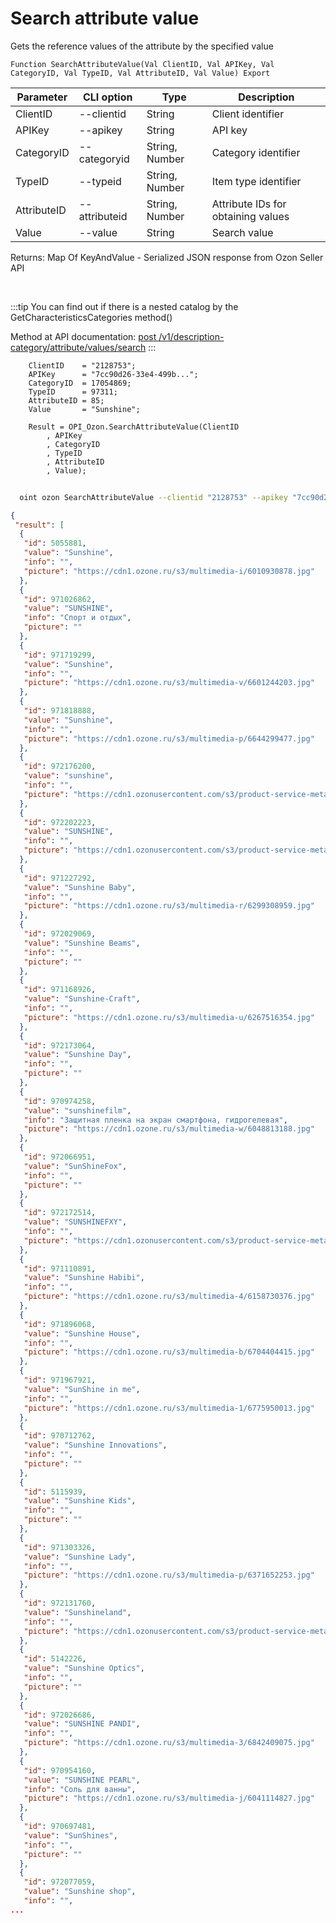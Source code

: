 ﻿---
sidebar_position: 4
---

# Search attribute value
 Gets the reference values of the attribute by the specified value



`Function SearchAttributeValue(Val ClientID, Val APIKey, Val CategoryID, Val TypeID, Val AttributeID, Val Value) Export`

  | Parameter | CLI option | Type | Description |
  |-|-|-|-|
  | ClientID | --clientid | String | Client identifier |
  | APIKey | --apikey | String | API key |
  | CategoryID | --categoryid | String, Number | Category identifier |
  | TypeID | --typeid | String, Number | Item type identifier |
  | AttributeID | --attributeid | String, Number | Attribute IDs for obtaining values |
  | Value | --value | String | Search value |

  
  Returns:  Map Of KeyAndValue - Serialized JSON response from Ozon Seller API

<br/>

:::tip
You can find out if there is a nested catalog by the GetCharacteristicsCategories method()

 Method at API documentation: [post /v1/description-category/attribute/values/search](https://docs.ozon.ru/api/seller/#operation/DescriptionCategoryAPI_SearchAttributeValues)
:::
<br/>


```bsl title="Code example"
    ClientID    = "2128753";
    APIKey      = "7cc90d26-33e4-499b...";
    CategoryID  = 17054869;
    TypeID      = 97311;
    AttributeID = 85;
    Value       = "Sunshine";

    Result = OPI_Ozon.SearchAttributeValue(ClientID
        , APIKey
        , CategoryID
        , TypeID
        , AttributeID
        , Value);
```



```sh title="CLI command example"
    
  oint ozon SearchAttributeValue --clientid "2128753" --apikey "7cc90d26-33e4-499b..." --categoryid %categoryid% --typeid %typeid% --attributeid %attributeid% --value %value%

```

```json title="Result"
{
 "result": [
  {
   "id": 5055881,
   "value": "Sunshine",
   "info": "",
   "picture": "https://cdn1.ozone.ru/s3/multimedia-i/6010930878.jpg"
  },
  {
   "id": 971026862,
   "value": "SUNSHINE",
   "info": "Спорт и отдых",
   "picture": ""
  },
  {
   "id": 971719299,
   "value": "Sunshine",
   "info": "",
   "picture": "https://cdn1.ozone.ru/s3/multimedia-v/6601244203.jpg"
  },
  {
   "id": 971818888,
   "value": "Sunshine",
   "info": "",
   "picture": "https://cdn1.ozone.ru/s3/multimedia-p/6644299477.jpg"
  },
  {
   "id": 972176200,
   "value": "sunshine",
   "info": "",
   "picture": "https://cdn1.ozonusercontent.com/s3/product-service-meta-media/e6dcf5aa-eb30-442d-afa0-5812652d2816.png"
  },
  {
   "id": 972202223,
   "value": "SUNSHINE",
   "info": "",
   "picture": "https://cdn1.ozonusercontent.com/s3/product-service-meta-media/68384d8e-4b49-4f99-a045-3403c1f10f0f.jpg"
  },
  {
   "id": 971227292,
   "value": "Sunshine Baby",
   "info": "",
   "picture": "https://cdn1.ozone.ru/s3/multimedia-r/6299308959.jpg"
  },
  {
   "id": 972029069,
   "value": "Sunshine Beams",
   "info": "",
   "picture": ""
  },
  {
   "id": 971168926,
   "value": "Sunshine-Craft",
   "info": "",
   "picture": "https://cdn1.ozone.ru/s3/multimedia-u/6267516354.jpg"
  },
  {
   "id": 972173064,
   "value": "Sunshine Day",
   "info": "",
   "picture": ""
  },
  {
   "id": 970974258,
   "value": "sunshinefilm",
   "info": "Защитная пленка на экран смартфона, гидрогелевая",
   "picture": "https://cdn1.ozone.ru/s3/multimedia-w/6048813188.jpg"
  },
  {
   "id": 972066951,
   "value": "SunShineFox",
   "info": "",
   "picture": ""
  },
  {
   "id": 972172514,
   "value": "SUNSHINEFXY",
   "info": "",
   "picture": "https://cdn1.ozonusercontent.com/s3/product-service-meta-media/d48c1614-b9c4-4785-b9ef-3142f5cfb12c.png"
  },
  {
   "id": 971110891,
   "value": "Sunshine Habibi",
   "info": "",
   "picture": "https://cdn1.ozone.ru/s3/multimedia-4/6158730376.jpg"
  },
  {
   "id": 971896068,
   "value": "Sunshine House",
   "info": "",
   "picture": "https://cdn1.ozone.ru/s3/multimedia-b/6704404415.jpg"
  },
  {
   "id": 971967921,
   "value": "SunShine in me",
   "info": "",
   "picture": "https://cdn1.ozone.ru/s3/multimedia-1/6775950013.jpg"
  },
  {
   "id": 970712762,
   "value": "Sunshine Innovations",
   "info": "",
   "picture": ""
  },
  {
   "id": 5115939,
   "value": "Sunshine Kids",
   "info": "",
   "picture": ""
  },
  {
   "id": 971303326,
   "value": "Sunshine Lady",
   "info": "",
   "picture": "https://cdn1.ozone.ru/s3/multimedia-p/6371652253.jpg"
  },
  {
   "id": 972131760,
   "value": "Sunshineland",
   "info": "",
   "picture": "https://cdn1.ozonusercontent.com/s3/product-service-meta-media/63bfd44b-6338-4fa6-8843-39b1c7827099.jpg"
  },
  {
   "id": 5142226,
   "value": "Sunshine Optics",
   "info": "",
   "picture": ""
  },
  {
   "id": 972026686,
   "value": "SUNSHINE PANDI",
   "info": "",
   "picture": "https://cdn1.ozone.ru/s3/multimedia-3/6842409075.jpg"
  },
  {
   "id": 970954160,
   "value": "SUNSHINE PEARL",
   "info": "Соль для ванны",
   "picture": "https://cdn1.ozone.ru/s3/multimedia-j/6041114827.jpg"
  },
  {
   "id": 970697481,
   "value": "SunShines",
   "info": "",
   "picture": ""
  },
  {
   "id": 972077059,
   "value": "Sunshine shop",
   "info": "",
...
```
